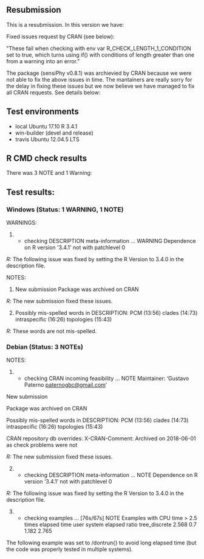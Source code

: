## Resubmission
This is a resubmission. In this version we have:

Fixed issues request by CRAN (see below):

"These fail when checking with env var R_CHECK_LENGTH_1_CONDITION set
to true, which turns using if() with conditions of length greater than
one from a warning into an error."

The package (sensiPhy v0.8.1) was archievied by CRAN because we were not able to fix the above issues in time. The mantainers are really sorry for the delay in fixing these issues but we now believe we have managed to fix all CRAN requests. See details below:

## Test environments
* local Ubuntu 17.10 R 3.4.1
* win-builder (devel and release)
* travis Ubuntu 12.04.5 LTS 

## R CMD check results
There was 3 NOTE and 1 Warning:

## Test results:

### Windows (Status: 1 WARNING, 1 NOTE)
WARNINGS:
1. * checking DESCRIPTION meta-information ... WARNING
Dependence on R version '3.4.1' not with patchlevel 0

_R:_ The following issue was fixed by setting the R Version to 3.4.0 in the description file.

NOTES:
1. New submission
Package was archived on CRAN

_R_: The new submission fixed these issues.

2. Possibly mis-spelled words in DESCRIPTION:
  PCM (13:56)
  clades (14:73)
  intraspecific (16:26)
  topologies (15:43)

_R_: These words are not mis-spelled.

### Debian (Status: 3 NOTEs)

NOTES:
1. * checking CRAN incoming feasibility ... NOTE
Maintainer: ‘Gustavo Paterno <paternogbc@gmail.com>’

New submission

Package was archived on CRAN

Possibly mis-spelled words in DESCRIPTION:
  PCM (13:56)
  clades (14:73)
  intraspecific (16:26)
  topologies (15:43)

CRAN repository db overrides:
  X-CRAN-Comment: Archived on 2018-06-01 as check problems were not

_R:_ The new submission fixed these issues.

2. * checking DESCRIPTION meta-information ... NOTE
Dependence on R version ‘3.4.1’ not with patchlevel 0

_R:_ The following issue was fixed by setting the R Version to 3.4.0 in the description file.

3. * checking examples ... [76s/67s] NOTE
Examples with CPU time > 2.5 times elapsed time
               user system elapsed ratio
tree_discrete 2.568    0.7   1.182 2.765

The following example was set to /dontrun{} to avoid long elapsed time (but the code was properly tested in multiple systems).
